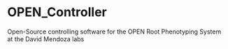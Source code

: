 # OPEN_Controller
Open-Source controlling software for the OPEN Root Phenotyping System at the David Mendoza labs
